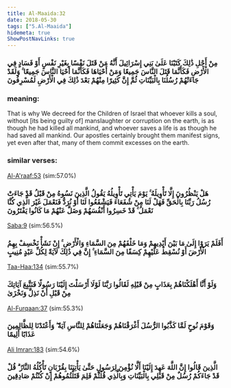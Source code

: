 ```yaml
---
title: Al-Maaida:32
date: 2018-05-30
tags: ["5.Al-Maaida"]
hidemeta: true 
ShowPostNavLinks: true 
---
```

### مِنْ أَجْلِ ذَٰلِكَ كَتَبْنَا عَلَىٰ بَنِي إِسْرَائِيلَ أَنَّهُ مَنْ قَتَلَ نَفْسًا بِغَيْرِ نَفْسٍ أَوْ فَسَادٍ فِي الْأَرْضِ فَكَأَنَّمَا قَتَلَ النَّاسَ جَمِيعًا وَمَنْ أَحْيَاهَا فَكَأَنَّمَا أَحْيَا النَّاسَ جَمِيعًا ۚ وَلَقَدْ جَاءَتْهُمْ رُسُلُنَا بِالْبَيِّنَاتِ ثُمَّ إِنَّ كَثِيرًا مِنْهُمْ بَعْدَ ذَٰلِكَ فِي الْأَرْضِ لَمُسْرِفُونَ
### meaning: 
That is why We decreed for the Children of Israel that whoever kills a soul, without [its being guilty of] manslaughter or corruption on the earth, is as though he had killed all mankind, and whoever saves a life is as though he had saved all mankind. Our apostles certainly brought them manifest signs, yet even after that, many of them commit excesses on the earth.
### similar verses: 

[Al-A'raaf:53](/7/53) (sim:57.0%)

### هَلْ يَنْظُرُونَ إِلَّا تَأْوِيلَهُ ۚ يَوْمَ يَأْتِي تَأْوِيلُهُ يَقُولُ الَّذِينَ نَسُوهُ مِنْ قَبْلُ قَدْ جَاءَتْ رُسُلُ رَبِّنَا بِالْحَقِّ فَهَلْ لَنَا مِنْ شُفَعَاءَ فَيَشْفَعُوا لَنَا أَوْ نُرَدُّ فَنَعْمَلَ غَيْرَ الَّذِي كُنَّا نَعْمَلُ ۚ قَدْ خَسِرُوا أَنْفُسَهُمْ وَضَلَّ عَنْهُمْ مَا كَانُوا يَفْتَرُونَ

[Saba:9](/34/9) (sim:56.5%)

### أَفَلَمْ يَرَوْا إِلَىٰ مَا بَيْنَ أَيْدِيهِمْ وَمَا خَلْفَهُمْ مِنَ السَّمَاءِ وَالْأَرْضِ ۚ إِنْ نَشَأْ نَخْسِفْ بِهِمُ الْأَرْضَ أَوْ نُسْقِطْ عَلَيْهِمْ كِسَفًا مِنَ السَّمَاءِ ۚ إِنَّ فِي ذَٰلِكَ لَآيَةً لِكُلِّ عَبْدٍ مُنِيبٍ

[Taa-Haa:134](/20/134) (sim:55.7%)

### وَلَوْ أَنَّا أَهْلَكْنَاهُمْ بِعَذَابٍ مِنْ قَبْلِهِ لَقَالُوا رَبَّنَا لَوْلَا أَرْسَلْتَ إِلَيْنَا رَسُولًا فَنَتَّبِعَ آيَاتِكَ مِنْ قَبْلِ أَنْ نَذِلَّ وَنَخْزَىٰ

[Al-Furqaan:37](/25/37) (sim:55.3%)

### وَقَوْمَ نُوحٍ لَمَّا كَذَّبُوا الرُّسُلَ أَغْرَقْنَاهُمْ وَجَعَلْنَاهُمْ لِلنَّاسِ آيَةً ۖ وَأَعْتَدْنَا لِلظَّالِمِينَ عَذَابًا أَلِيمًا

[Ali Imran:183](/3/183) (sim:54.6%)

### الَّذِينَ قَالُوا إِنَّ اللَّهَ عَهِدَ إِلَيْنَا أَلَّا نُؤْمِنَ لِرَسُولٍ حَتَّىٰ يَأْتِيَنَا بِقُرْبَانٍ تَأْكُلُهُ النَّارُ ۗ قُلْ قَدْ جَاءَكُمْ رُسُلٌ مِنْ قَبْلِي بِالْبَيِّنَاتِ وَبِالَّذِي قُلْتُمْ فَلِمَ قَتَلْتُمُوهُمْ إِنْ كُنْتُمْ صَادِقِينَ
